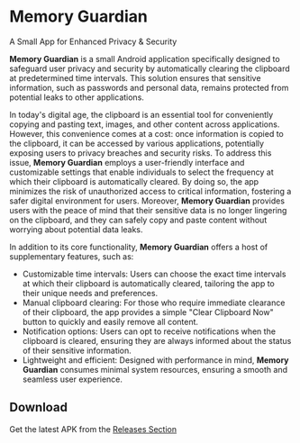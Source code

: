 # Memory Guardian

A Small App for Enhanced Privacy & Security



**Memory Guardian** is a small Android application specifically designed to safeguard user privacy and security by automatically clearing the clipboard at predetermined time intervals. This solution ensures that sensitive information, such as passwords and personal data, remains protected from potential leaks to other applications.

In today's digital age, the clipboard is an essential tool for conveniently copying and pasting text, images, and other content across applications. However, this convenience comes at a cost: once information is copied to the clipboard, it can be accessed by various applications, potentially exposing users to privacy breaches and security risks.
To address this issue, **Memory Guardian** employs a user-friendly interface and customizable settings that enable individuals to select the frequency at which their clipboard is automatically cleared. By doing so, the app minimizes the risk of unauthorized access to critical information, fostering a safer digital environment for users.
Moreover, **Memory Guardian** provides users with the peace of mind that their sensitive data is no longer lingering on the clipboard, and they can safely copy and paste content without worrying about potential data leaks.

In addition to its core functionality, **Memory Guardian** offers a host of supplementary features, such as:

- Customizable time intervals: Users can choose the exact time intervals at which their clipboard is automatically cleared, tailoring the app to their unique needs and preferences.
- Manual clipboard clearing: For those who require immediate clearance of their clipboard, the app provides a simple "Clear Clipboard Now" button to quickly and easily remove all content.
- Notification options: Users can opt to receive notifications when the clipboard is cleared, ensuring they are always informed about the status of their sensitive information.
- Lightweight and efficient: Designed with performance in mind, **Memory Guardian** consumes minimal system resources, ensuring a smooth and seamless user experience.



## Download

Get the latest APK from the [Releases Section](https://github.com/hashemi-hossein/memory-guardian/releases/latest)

